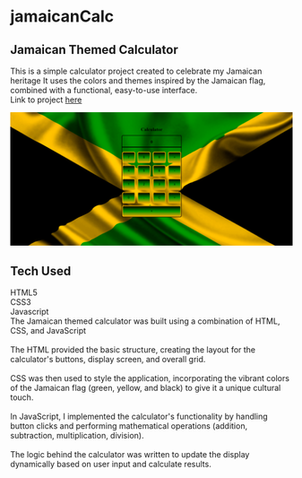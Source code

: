 # jamaicanCalc

## Jamaican Themed Calculator
This is a simple calculator project created to celebrate my Jamaican heritage
It uses the colors and themes inspired by the Jamaican flag, combined with a functional, easy-to-use interface.<br>
Link to project <a href="https://dougiethedevjamaicancalc.netlify.app/">here</a>

![Alt text](project2.png)


## Tech Used
HTML5<br>
CSS3<br>
Javascript<br>
The Jamaican themed calculator was built using a combination of HTML, CSS, and JavaScript<br><br>
The HTML provided the basic structure, creating the layout for the calculator's buttons, display screen, and overall grid. <br><br>
CSS was then used to style the application, incorporating the vibrant colors of the Jamaican flag (green, yellow, and black) to give it a unique cultural touch.<br><br>
In JavaScript, I implemented the calculator's functionality by handling button clicks and performing mathematical operations (addition, subtraction, multiplication, division). <br><br>
The logic behind the calculator was written to update the display dynamically based on user input and calculate results.<br><br>
